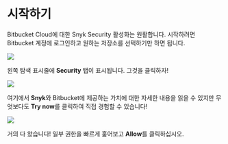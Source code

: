 # 시작하기

Bitbucket Cloud에 대한 Snyk Security 활성화는 원활합니다. 시작하려면 Bitbucket 계정에 로그인하고 원하는 저장소를 선택하기만 하면 됩니다.

![](https://partner-workshop-assets.s3.us-east-2.amazonaws.com/snyk-sec-01.png)

왼쪽 탐색 표시줄에 **Security** 탭이 표시됩니다. 그것을 클릭하자!

![](https://partner-workshop-assets.s3.us-east-2.amazonaws.com/snyk-sec-02.png)

여기에서 **Snyk**와 Bitbucket에 제공하는 가치에 대한 자세한 내용을 읽을 수 있지만 무엇보다도 **Try now**를 클릭하여 직접 경험할 수 있습니다!

![](https://partner-workshop-assets.s3.us-east-2.amazonaws.com/snyk-sec-03.png)

거의 다 왔습니다! 일부 권한을 빠르게 훑어보고 **Allow**를 클릭하십시오.
